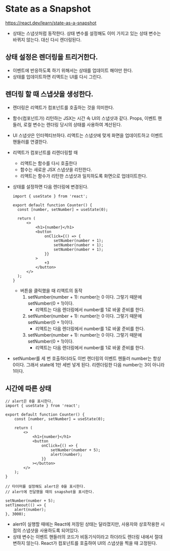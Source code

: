 # State as a Snapshot

https://react.dev/learn/state-as-a-snapshot

- 상태는 스냅샷처럼 동작한다. 상태 변수를 설정해도 이미 가지고 있는 상태 변수는 바뀌지 않는다. 대신 다시 렌더링된다.

## 상태 설정은 렌더링을 트리거한다.

- 이벤트에 반응하도록 하기 위해서는 상태를 업데이트 해야만 한다.
- 상태를 업데이트하면 리액트는 UI를 다시 그린다.

## 렌더링 할 때 스냅샷을 생성한다.

- 렌더링은 리액트가 컴포넌트를 호출하는 것을 의미한다.
- 함수(컴포넌트가) 리턴하는 JSX는 시간 속 UI의 스냅샷과 같다. Props, 이벤트 핸들러, 로컬 변수는 렌더링 당시의 상태를 사용하여 계산된다.
- UI 스냅샷은 인터렉티브하다. 리액트는 스냅샷에 맞게 화면을 업데이트하고 이벤트 핸들러를 연결한다.
- 리액트가 컴포넌트를 리렌더링할 때
  - 리액트는 함수를 다시 호출한다
  - 함수는 새로운 JSX 스냅샷을 리턴한다.
  - 리액트는 함수가 리턴한 스냅샷과 일치하도록 화면으로 업데이트한다.
- 상태를 설정하면 다음 렌더링에 변경된다.

  ```tsx
  import { useState } from 'react';

  export default function Counter() {
  	const [number, setNumber] = useState(0);

  	return (
  		<>
  			<h1>{number}</h1>
  			<button
  				onClick={() => {
  					setNumber(number + 1);
  					setNumber(number + 1);
  					setNumber(number + 1);
  				}}
  			>
  				+3
  			</button>
  		</>
  	);
  }
  ```

  - 버튼을 클릭했을 때 리액트의 동작
    1. setNumber(number + 1): number는 0 이다. 그렇기 때문에 setNumber(0 + 1)이다.
       - 리액트는 다음 렌더링에서 number를 1로 바꿀 준비를 한다.
    2. setNumber(number + 1): number는 0 이다. 그렇기 때문에 setNumber(0 + 1)이다.
       - 리액트는 다음 렌더링에서 number를 1로 바꿀 준비를 한다.
    3. setNumber(number + 1): number는 0 이다. 그렇기 때문에 setNumber(0 + 1)이다.
       - 리액트는 다음 렌더링에서 number를 1로 바꿀 준비를 한다.

- setNumber를 세 번 호출하더라도 이번 렌더링의 이벤트 헨들러 number는 항상 0이다. 그래서 state에 1만 세번 넣게 된다. 리렌더링한 다음 number는 3이 아니라 1이다.

## 시간에 따른 상태

```tsx
// alert은 0을 표시한다.
import { useState } from 'react';

export default function Counter() {
	const [number, setNumber] = useState(0);

	return (
		<>
			<h1>{number}</h1>
			<button
				onClick={() => {
					setNumber(number + 5);
					alert(number);
				}}
			></button>
		</>
	);
}
```

```tsx
// 타이머를 설정해도 alert은 0을 표시한다.
// alert에 전달했을 때의 snapshot을 표시한다.

setNumber(number + 5);
setTimeout(() => {
	alert(number);
}, 3000);
```

- alert이 실행할 때에는 React에 저장된 상태는 달라졌지만, 사용자와 상호작용한 시점의 스냅샷을 사용하도록 되어있다.
- 상태 변수는 이벤트 핸들러의 코드가 비동기식이라고 하더라도 렌더링 내에서 절대 변하지 않는다. React가 컴포넌트를 호출하여 UI의 스냅샷을 찍을 때 고정된다.
